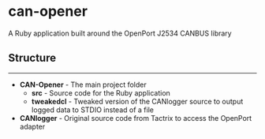 # can-opener

A Ruby application built around the OpenPort J2534 CANBUS library

## Structure

---

* **CAN-Opener** - The main project folder
	* **src** - Source code for the Ruby application
	* **tweakedcl** - Tweaked version of the CANlogger source to output logged data to STDIO instead of a file
* **CANlogger** - Original source code from Tactrix to access the OpenPort adapter